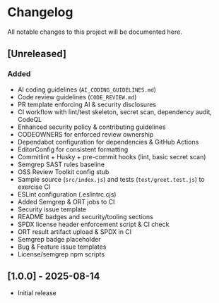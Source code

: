 # Changelog

All notable changes to this project will be documented here.

## [Unreleased]
### Added
- AI coding guidelines (`AI_CODING_GUIDELINES.md`)
- Code review guidelines (`CODE_REVIEW.md`)
- PR template enforcing AI & security disclosures
- CI workflow with lint/test skeleton, secret scan, dependency audit, CodeQL
- Enhanced security policy & contributing guidelines
- CODEOWNERS for enforced review ownership
- Dependabot configuration for dependencies & GitHub Actions
- EditorConfig for consistent formatting
- Commitlint + Husky + pre-commit hooks (lint, basic secret scan)
- Semgrep SAST rules baseline
- OSS Review Toolkit config stub
- Sample source (`src/index.js`) and tests (`test/greet.test.js`) to exercise CI
 - ESLint configuration (.eslintrc.cjs)
 - Added Semgrep & ORT jobs to CI
 - Security issue template
 - README badges and security/tooling sections
 - SPDX license header enforcement script & CI check
 - ORT result artifact upload & SPDX in CI
 - Semgrep badge placeholder
 - Bug & Feature issue templates
 - License/semgrep npm scripts

## [1.0.0] - 2025-08-14
- Initial release
